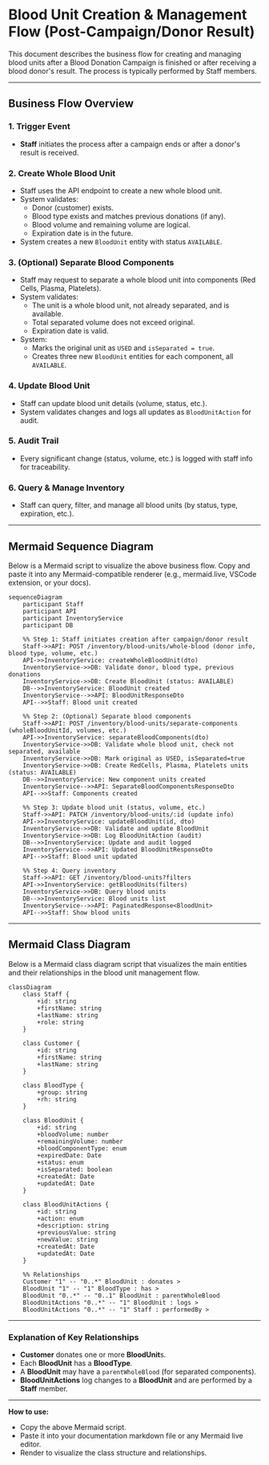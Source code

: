 # Blood Unit Creation & Management Flow (Post-Campaign/Donor Result)

This document describes the business flow for creating and managing blood units after a Blood Donation Campaign is finished or after receiving a blood donor's result. The process is typically performed by Staff members.

---

## Business Flow Overview

### 1. **Trigger Event**

- **Staff** initiates the process after a campaign ends or after a donor's result is received.

### 2. **Create Whole Blood Unit**

- Staff uses the API endpoint to create a new whole blood unit.
- System validates:
  - Donor (customer) exists.
  - Blood type exists and matches previous donations (if any).
  - Blood volume and remaining volume are logical.
  - Expiration date is in the future.
- System creates a new `BloodUnit` entity with status `AVAILABLE`.

### 3. **(Optional) Separate Blood Components**

- Staff may request to separate a whole blood unit into components (Red Cells, Plasma, Platelets).
- System validates:
  - The unit is a whole blood unit, not already separated, and is available.
  - Total separated volume does not exceed original.
  - Expiration date is valid.
- System:
  - Marks the original unit as `USED` and `isSeparated = true`.
  - Creates three new `BloodUnit` entities for each component, all `AVAILABLE`.

### 4. **Update Blood Unit**

- Staff can update blood unit details (volume, status, etc.).
- System validates changes and logs all updates as `BloodUnitAction` for audit.

### 5. **Audit Trail**

- Every significant change (status, volume, etc.) is logged with staff info for traceability.

### 6. **Query & Manage Inventory**

- Staff can query, filter, and manage all blood units (by status, type, expiration, etc.).

---

## Mermaid Sequence Diagram

Below is a Mermaid script to visualize the above business flow. Copy and paste it into any Mermaid-compatible renderer (e.g., mermaid.live, VSCode extension, or your docs).

```mermaid
sequenceDiagram
    participant Staff
    participant API
    participant InventoryService
    participant DB

    %% Step 1: Staff initiates creation after campaign/donor result
    Staff->>API: POST /inventory/blood-units/whole-blood (donor info, blood type, volume, etc.)
    API->>InventoryService: createWholeBloodUnit(dto)
    InventoryService->>DB: Validate donor, blood type, previous donations
    InventoryService->>DB: Create BloodUnit (status: AVAILABLE)
    DB-->>InventoryService: BloodUnit created
    InventoryService-->>API: BloodUnitResponseDto
    API-->>Staff: Blood unit created

    %% Step 2: (Optional) Separate blood components
    Staff->>API: POST /inventory/blood-units/separate-components (wholeBloodUnitId, volumes, etc.)
    API->>InventoryService: separateBloodComponents(dto)
    InventoryService->>DB: Validate whole blood unit, check not separated, available
    InventoryService->>DB: Mark original as USED, isSeparated=true
    InventoryService->>DB: Create RedCells, Plasma, Platelets units (status: AVAILABLE)
    DB-->>InventoryService: New component units created
    InventoryService-->>API: SeparateBloodComponentsResponseDto
    API-->>Staff: Components created

    %% Step 3: Update blood unit (status, volume, etc.)
    Staff->>API: PATCH /inventory/blood-units/:id (update info)
    API->>InventoryService: updateBloodUnit(id, dto)
    InventoryService->>DB: Validate and update BloodUnit
    InventoryService->>DB: Log BloodUnitAction (audit)
    DB-->>InventoryService: Update and audit logged
    InventoryService-->>API: Updated BloodUnitResponseDto
    API-->>Staff: Blood unit updated

    %% Step 4: Query inventory
    Staff->>API: GET /inventory/blood-units?filters
    API->>InventoryService: getBloodUnits(filters)
    InventoryService->>DB: Query blood units
    DB-->>InventoryService: Blood units list
    InventoryService-->>API: PaginatedResponse<BloodUnit>
    API-->>Staff: Show blood units
```

---

## Mermaid Class Diagram

Below is a Mermaid class diagram script that visualizes the main entities and their relationships in the blood unit management flow.

```mermaid
classDiagram
    class Staff {
        +id: string
        +firstName: string
        +lastName: string
        +role: string
    }

    class Customer {
        +id: string
        +firstName: string
        +lastName: string
    }

    class BloodType {
        +group: string
        +rh: string
    }

    class BloodUnit {
        +id: string
        +bloodVolume: number
        +remainingVolume: number
        +bloodComponentType: enum
        +expiredDate: Date
        +status: enum
        +isSeparated: boolean
        +createdAt: Date
        +updatedAt: Date
    }

    class BloodUnitActions {
        +id: string
        +action: enum
        +description: string
        +previousValue: string
        +newValue: string
        +createdAt: Date
        +updatedAt: Date
    }

    %% Relationships
    Customer "1" -- "0..*" BloodUnit : donates >
    BloodUnit "1" -- "1" BloodType : has >
    BloodUnit "0..*" -- "0..1" BloodUnit : parentWholeBlood
    BloodUnitActions "0..*" -- "1" BloodUnit : logs >
    BloodUnitActions "0..*" -- "1" Staff : performedBy >
```

---

### Explanation of Key Relationships

- **Customer** donates one or more **BloodUnit**s.
- Each **BloodUnit** has a **BloodType**.
- A **BloodUnit** may have a `parentWholeBlood` (for separated components).
- **BloodUnitActions** log changes to a **BloodUnit** and are performed by a **Staff** member.

---

**How to use:**

- Copy the above Mermaid script.
- Paste it into your documentation markdown file or any Mermaid live editor.
- Render to visualize the class structure and relationships.
